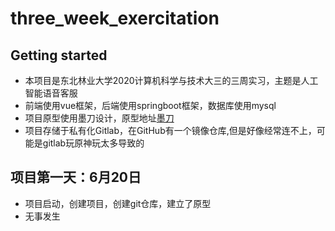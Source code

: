 # three_week_exercitation



## Getting started
* 本项目是东北林业大学2020计算机科学与技术大三的三周实习，主题是人工智能语音客服
* 前端使用vue框架，后端使用springboot框架，数据库使用mysql
* 项目原型使用墨刀设计，原型地址[墨刀](https://modao.cc/proto/NFNYEifrwj5fk7vjCvwgM/sharing?view_mode=read_only)
* 项目存储于私有化Gitlab，在GitHub有一个镜像仓库,但是好像经常连不上，可能是gitlab玩原神玩太多导致的

## 项目第一天：6月20日
* 项目启动，创建项目，创建git仓库，建立了原型
* 无事发生

